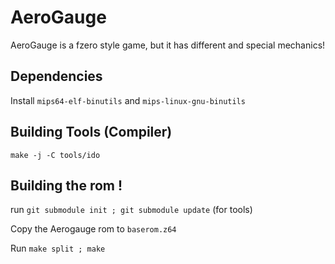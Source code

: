 # AeroGauge
AeroGauge is a fzero style game, but it has different and special mechanics!

## Dependencies

Install ``mips64-elf-binutils`` and ``mips-linux-gnu-binutils
``
## Building Tools (Compiler)
 ``make -j -C tools/ido``

## Building the rom !
run ``git submodule init ; git submodule update`` (for tools)

Copy the Aerogauge rom to ``baserom.z64``

Run ``make split ; make``
